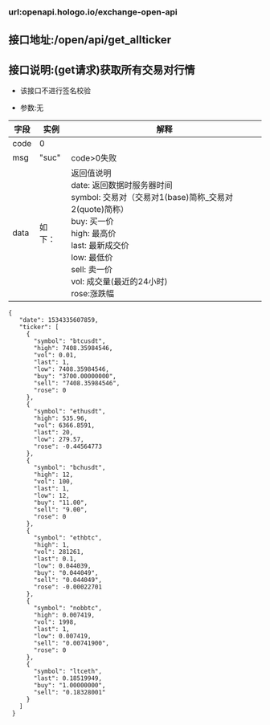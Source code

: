 ### url:openapi.hologo.io/exchange-open-api## 接口地址:/open/api/get_allticker## 接口说明:(get请求)获取所有交易对行情* 该接口不进行签名校验* 参数:无|字段|	实例|	解释||------------|--------|-----------------------------||code|	0|	 |msg|	"suc"|	code>0失败||data|	如下：|返回值说明<br>date: 返回数据时服务器时间 <br>symbol: 交易对（交易对1(base)简称_交易对2(quote)简称） <br>buy: 买一价 <br>high: 最高价 <br>last: 最新成交价 <br>low: 最低价 <br>sell: 卖一价 <br>vol: 成交量(最近的24小时)<br>rose:涨跌幅|```{   "date": 1534335607859,   "ticker": [     {       "symbol": "btcusdt",       "high": 7408.35984546,       "vol": 0.01,       "last": 1,       "low": 7408.35984546,       "buy": "3700.00000000",       "sell": "7408.35984546",       "rose": 0     },     {       "symbol": "ethusdt",       "high": 535.96,       "vol": 6366.8591,       "last": 20,       "low": 279.57,       "rose": -0.44564773     },     {       "symbol": "bchusdt",       "high": 12,       "vol": 100,       "last": 1,       "low": 12,       "buy": "11.00",       "sell": "9.00",       "rose": 0     },     {       "symbol": "ethbtc",       "high": 1,       "vol": 281261,       "last": 0.1,       "low": 0.044039,       "buy": "0.044049",       "sell": "0.044049",       "rose": -0.00022701     },     {       "symbol": "nobbtc",       "high": 0.007419,       "vol": 1998,       "last": 1,       "low": 0.007419,       "sell": "0.00741900",       "rose": 0     },     {       "symbol": "ltceth",       "last": 0.18519949,       "buy": "1.00000000",       "sell": "0.18328001"     }   ] }```